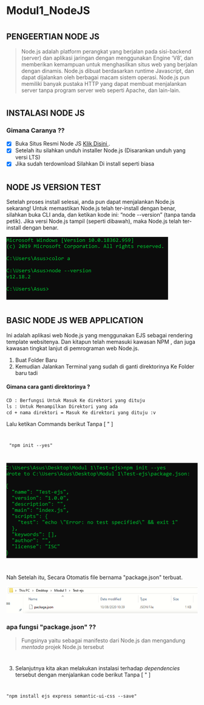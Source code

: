 # Modul1_NodeJS
#
## PENGEERTIAN NODE JS

> Node.js adalah platform perangkat yang berjalan pada sisi-backend (server) dan aplikasi jaringan dengan menggunakan Engine ‘V8’, dan memberikan kemampuan untuk menghasilkan situs web yang berjalan dengan dinamis. Node.js dibuat berdasarkan runtime Javascript, dan dapat dijalankan oleh berbagai  macam sistem operasi. Node.js pun memiliki banyak pustaka HTTP yang dapat membuat menjalankan server tanpa program server web seperti Apache, dan lain-lain.

#
## INSTALASI NODE JS
### Gimana Caranya ??
- [x] Buka Situs Resmi Node JS  [Klik Disini ](https://nodejs.org/en/).
- [x] Setelah itu silahkan unduh installer Node.js (Disarankan unduh yang versi LTS) 
- [x] Jika sudah terdownload Silahkan Di install seperti biasa
#
## NODE JS VERSION TEST
Setelah proses install selesai, anda pun dapat menjalankan Node.js sekarang! Untuk memastikan Node.js telah ter-install dengan benar, silahkan buka CLI anda, dan ketikan kode ini: “node --version” (tanpa tanda petik).  Jika versi Node.js tampil (seperti dibawah), maka Node.js telah ter-install dengan benar.


![Alt text](https://github.com/Syihabuddinsanni/Modul1_NodeJS/blob/master/SS/Node%20Version.PNG)

#
## BASIC NODE JS WEB APPLICATION
Ini adalah aplikasi web Node.js yang menggunakan EJS sebagai rendering template websitenya. Dan kitapun telah memasuki kawasan NPM , dan juga kawasan tingkat lanjut di pemrograman web Node.js.

1. Buat Folder Baru 
2. Kemudian Jalankan Terminal yang sudah di ganti direktorinya Ke Folder baru tadi 
#### Gimana cara ganti direktorinya ?
    CD : Berfungsi Untuk Masuk Ke direktori yang dituju
    ls : Untuk Menampilkan Direktori yang ada
    cd + nama direktori = Masuk Ke direktori yang dituju :v

Lalu ketikan Commands berikut Tanpa [ " ]
#
     "npm init --yes"
#


    
![Alt text](https://github.com/Syihabuddinsanni/Modul1_NodeJS/blob/master/SS/Npm%20init%20yes.PNG)

#
Nah Setelah itu, Secara Otomatis file bernama "package.json" terbuat.

![Alt text](https://github.com/Syihabuddinsanni/Modul1_NodeJS/blob/master/SS/Package%20Json.PNG)
### apa fungsi "package.json" ??
> Fungsinya yaitu sebagai manifesto dari Node.js dan mengandung _mentada_ projek Node.js tersebut
#

3. Selanjutnya kita akan melakukan instalasi terhadap _dependencies_ tersebut dengan menjalankan code berikut
Tanpa [ " ]
#
    "npm install ejs express semantic-ui-css --save"

   
